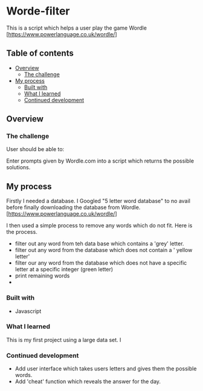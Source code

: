 # Worde-filter


This is a script which helps a user play the game Wordle [https://www.powerlanguage.co.uk/wordle/]

## Table of contents

- [Overview](#overview)
  - [The challenge](#the-challenge)
- [My process](#my-process)
  - [Built with](#built-with)
  - [What I learned](#what-i-learned)
  - [Continued development](#continued-development)



## Overview

### The challenge

User should be able to:

Enter prompts given by Wordle.com into a script which returns the possible solutions. 


## My process

Firstly I needed a database. I Googled "5 letter word database" to no avail before finally downloading the database from Wordle.[https://www.powerlanguage.co.uk/wordle/]

I then used a simple process to remove any words which do not fit. Here is the process. 
 - filter out any word from teh data base which contains a 'grey' letter. 
 - filter out any word from the database which does not contain a ' yellow letter'
 - filter our any word from the database which does not have a specific letter at a specific integer (green letter)
 - print remaining words 
 - 
### Built with

- Javascript

### What I learned

This is my first project using a large data set. I

### Continued development

- Add user interface which takes users letters and gives them the possible words.
- Add 'cheat' function which reveals the answer for the day. 
